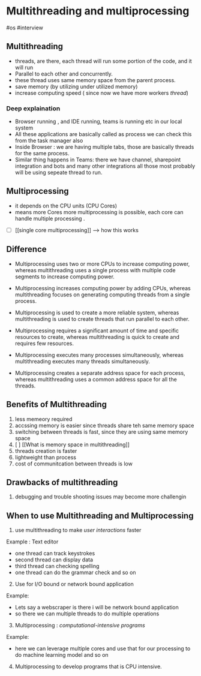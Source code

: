 # Multithreading and multiprocessing
#os
#interview

## Multithreading
- threads, are there, each thread will run some portion of the code, and it will run
- Parallel to each other and concurrently.
- these thread uses same memory space from the parent process.
- save memory (by utilizing under utilized memory)
- increase computing speed ( since now we have more workers *thread*)

### Deep explaination
- Browser running , and IDE running, teams is running etc in our local system
- All these applications are basically called as process we can check this from the task manager also
- Inside Browser : we are having multiple tabs, those are basically threads for the same process.
- Similar thing happens in Teams: there we have channel, sharepoint integration and bots and many other integrations all those most probably will be using sepeate thread to run.



## Multiprocessing
- it depends on the CPU units (CPU Cores)
- means more Cores more multiprocessing is possible, each core can handle multiple processing .
- [ ] [[single core multiprocessing]] --> how this works


## Difference 
-   Multiprocessing uses two or more CPUs to increase computing power, whereas multithreading uses a single process with multiple code segments to increase computing power.
    
-   Multiprocessing increases computing power by adding CPUs, whereas multithreading focuses on generating computing threads from a single process.
    
-   Multiprocessing is used to create a more reliable system, whereas multithreading is used to create threads that run parallel to each other.
    
-   Multiprocessing requires a significant amount of time and specific resources to create, whereas multithreading is quick to create and requires few resources.
    
-   Multiprocessing executes many processes simultaneously, whereas multithreading executes many threads simultaneously.
    
-   Multiprocessing creates a separate address space for each process, whereas multithreading uses a common address space for all the threads.

## Benefits of Multithreading
1. less memeory required
2. accssing memory is easier since threads share teh same memory space
3. switching between threads is fast, since they are using same memory space
4. [ ] [[What is memory space in multithreading]]
5. threads creation is faster
6. lightweight than process
7. cost of communitcation between threads is low


## Drawbacks of multithreading
1. debugging and trouble shooting issues may become more challengin


## When to use Multithreading and Multiprocessing
1. use multithreading to make *user interactions* faster

Example : Text editor
- one thread can track keystrokes
- second thread can display data
- third thread can checking spelling
- one thread can do the grammar check and so on

2. Use for I/O bound or network bound application

Example:
- Lets say a webscraper is there i will be network bound application
- so there we can multiple threads to do multiple operations

3. Multiprocessing : *computational-intensive programs*

Example:
- here we can leverage multiple cores and use that for our processing to do machine learning model and so on

4. Multiprocessing to develop programs that is CPU intensive.
